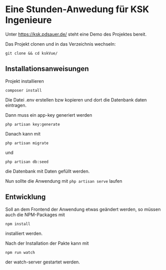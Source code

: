 # Eine Stunden-Anwedung für KSK Ingenieure
Unter https://ksk.pdsauer.de/ steht eine Demo des Projektes bereit.

Das Projekt clonen und in das Verzeichnis wechseln:

`git clone && cd kskVue/`

## Installationsanweisungen


Projekt installieren

`composer install`


Die Datei .env erstellen bzw kopieren und dort die Datenbank daten eintragen.

Dann muss ein app-key generiert werden

`php artisan key:generate`

Danach kann mit 

`php artisan migrate`

und

`php artisan db:seed`

die Datenbank mit Daten gefüllt werden.

Nun sollte die Anwendung mit 
`php artisan serve` laufen


## Entwicklung

Soll an dem Frontend der Anwendung etwas geändert werden, so müssen auch die NPM-Packages mit

`npm install`

installiert werden.

Nach der Installation der Pakte kann mit 

`npm run watch`

der watch-server gestartet werden.
